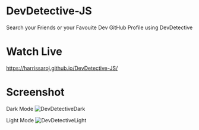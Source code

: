 # DevDetective-JS
 Search your Friends or your Favouite Dev GitHub Profile using DevDetective
 
# Watch Live 

https://harrissaroj.github.io/DevDetective-JS/

# Screenshot
Dark Mode
![DevDetectiveDark](https://github.com/HarrisSaroj/DevDetective-JS/assets/109414883/10bb5131-59f3-4b06-9eff-3df72d938d87)

Light Mode
![DevDetectiveLight](https://github.com/HarrisSaroj/DevDetective-JS/assets/109414883/28170029-f5b9-4cf8-bdef-cc6397f435c1)

